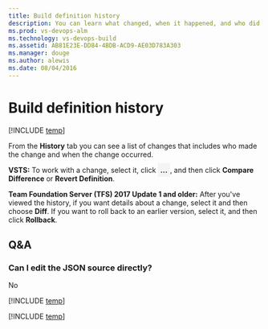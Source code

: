 ```yaml
---
title: Build definition history
description: You can learn what changed, when it happened, and who did it on VSTS and Team Foundation Server (TFS)
ms.prod: vs-devops-alm
ms.technology: vs-devops-build
ms.assetid: AB81E23E-DD84-4BDB-ACD9-AE03D783A303
ms.manager: douge
ms.author: alewis
ms.date: 08/04/2016
---
```


# Build definition history

[!INCLUDE [temp](../../../_shared/version.md)]

<!--
<div style="padding:5px;border-bottom:1px solid #ccc;font-family:Segoe UI;font-size:13px;margin-bottom:15px">

![Definition edit panel header](_img/_shared/definition-edit-panel-header.png)<br/>

[Build](build.md)&nbsp;&nbsp;&nbsp;&nbsp;&nbsp; [Options](options.md)&nbsp;&nbsp;&nbsp;&nbsp;&nbsp; [Repository](repository.md)&nbsp;&nbsp;&nbsp;&nbsp;&nbsp; [Variables](variables.md)&nbsp;&nbsp;&nbsp;&nbsp;&nbsp; [Triggers](triggers.md)&nbsp;&nbsp;&nbsp;&nbsp;&nbsp; [General](general.md)&nbsp;&nbsp;&nbsp;&nbsp;&nbsp; [Retention](retention.md)&nbsp;&nbsp;&nbsp;&nbsp;&nbsp; **[History](#)**
</div>
-->

From the **History** tab you can see a list of changes that includes who made the change and when the change occurred. 

**VSTS:** To work with a change, select it, click <span style="background-color: rgb(244,244,244);font-weight:bold;padding:5px">...</span>, and then click **Compare Difference** or **Revert Definition**.

**Team Foundation Server (TFS) 2017 Update 1 and older:** After you've viewed the history, if you want details about a change, select it and then choose **Diff**. If you want to roll back to an earlier version, select it, and then click **Rollback**.

## Q&A 

<!-- BEGINSECTION class="md-qanda" -->

### Can I edit the JSON source directly?

No

[!INCLUDE [temp](../../../_shared/qa-agents.md)]

[!INCLUDE [temp](../../../_shared/qa-versions.md)]

<!-- ENDSECTION -->
